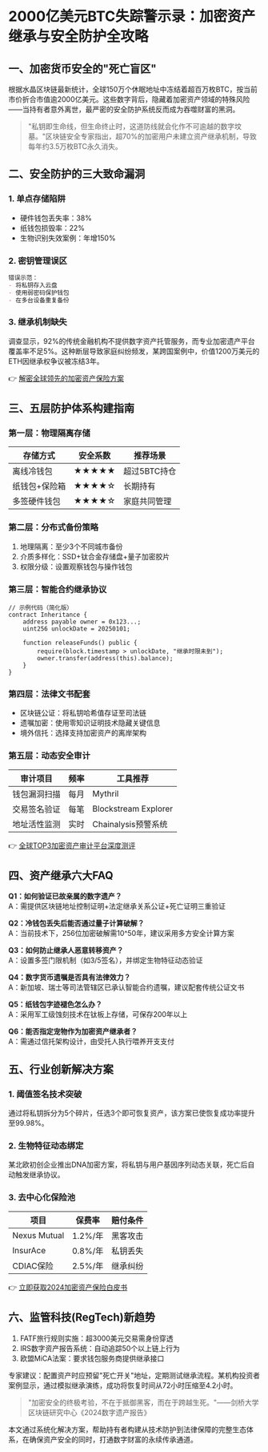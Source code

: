 # 2000亿美元BTC失踪警示录：加密资产继承与安全防护全攻略

## 一、加密货币安全的"死亡盲区"
根据水晶区块链最新统计，全球150万个休眠地址中冻结着超百万枚BTC，按当前市价折合市值逾2000亿美元。这些数字背后，隐藏着加密资产领域的特殊风险——当持有者意外离世，最严密的安全防护系统反而成为吞噬财富的黑洞。

> "私钥即生命线，但生命终止时，这道防线就会化作不可逾越的数字坟墓。"区块链安全专家指出，超70%的加密用户未建立资产继承机制，导致每年约3.5万枚BTC永久消失。

## 二、安全防护的三大致命漏洞
### 1. 单点存储陷阱
- 硬件钱包丢失率：38%
- 纸钱包损毁率：22%
- 生物识别失效案例：年增150%

### 2. 密钥管理误区
```markdown
错误示范：
- 将私钥存入云盘
- 使用弱密码保护钱包
- 在多台设备重复备份
```

### 3. 继承机制缺失
调查显示，92%的传统金融机构不提供数字资产托管服务，而专业加密遗产平台覆盖率不足5%。这种断层导致家庭纠纷频发，某跨国案例中，价值1200万美元的ETH因继承权争议被冻结3年。

👉 [解密全球领先的加密资产保险方案](https://bit.ly/okx_welcome)

## 三、五层防护体系构建指南
### 第一层：物理隔离存储
| 存储方式 | 安全系数 | 推荐场景 |
|---------|---------|---------|
| 离线冷钱包 | ★★★★★ | 超过5BTC持仓 |
| 纸钱包+保险箱 | ★★★★☆ | 长期持有 |
| 多签硬件钱包 | ★★★★☆ | 家庭共同管理 |

### 第二层：分布式备份策略
1. 地理隔离：至少3个不同城市备份
2. 介质多样化：SSD+钛合金存储盘+量子加密胶片
3. 权限分级：设置观察钱包与操作钱包

### 第三层：智能合约继承协议
```solidity
// 示例代码（简化版）
contract Inheritance {
    address payable owner = 0x123...;
    uint256 unlockDate = 20250101;

    function releaseFunds() public {
        require(block.timestamp > unlockDate, "继承时限未到");
        owner.transfer(address(this).balance);
    }
}
```

### 第四层：法律文书配套
- 区块链公证：将私钥哈希值存证至司法链
- 遗嘱加密：使用零知识证明技术隐藏关键信息
- 境外信托：选择支持加密资产的离岸架构

### 第五层：动态安全审计
| 审计项目 | 频率 | 工具推荐 |
|---------|------|---------|
| 钱包漏洞扫描 | 每月 | Mythril |
| 交易签名验证 | 每笔 | Blockstream Explorer |
| 地址活性监测 | 实时 | Chainalysis预警系统 |

👉 [全球TOP3加密资产审计平台深度测评](https://bit.ly/okx_welcome)

## 四、资产继承六大FAQ
**Q1：如何验证已故亲属的数字遗产？**  
A：需提供区块链地址控制证明+法定继承关系公证+死亡证明三重验证

**Q2：冷钱包丢失后能否通过量子计算破解？**  
A：当前技术下，256位加密破解需10^50年，建议采用多方安全计算方案

**Q3：如何防止继承人恶意转移资产？**  
A：设置多签门限机制（如3/5签名），并绑定生物特征动态验证

**Q4：数字货币遗嘱是否具有法律效力？**  
A：新加坡、瑞士等司法管辖区已承认智能合约遗嘱，建议配套传统公证文书

**Q5：纸钱包字迹褪色怎么办？**  
A：采用军工级蚀刻技术在钛板上存储，可保存200年以上

**Q6：能否指定宠物作为加密资产继承者？**  
A：需通过信托架构设计，由受托人执行喂养开支支付

## 五、行业创新解决方案
### 1. 阈值签名技术突破
通过将私钥拆分为5个碎片，任选3个即可恢复资产，该方案已使恢复成功率提升至99.98%。

### 2. 生物特征动态绑定
某北欧初创企业推出DNA加密方案，将私钥与用户基因序列动态关联，死亡后自动触发继承协议。

### 3. 去中心化保险池
| 项目 | 保费率 | 赔付条件 |
|------|-------|---------|
| Nexus Mutual | 1.2%/年 | 黑客攻击 |
| InsurAce | 0.8%/年 | 私钥丢失 |
| CDIAC保险 | 2.5%/年 | 继承纠纷 |

👉 [立即获取2024加密资产保险白皮书](https://bit.ly/okx_welcome)

## 六、监管科技(RegTech)新趋势
1. FATF旅行规则实施：超3000美元交易需身份穿透
2. IRS数字资产报告系统：自动追踪50个以上链上行为
3. 欧盟MiCA法案：要求钱包服务商提供继承接口

专家建议：配置资产时应预留"死亡开关"地址，定期测试继承流程。某机构投资者案例显示，通过模拟继承演练，成功将恢复时间从72小时压缩至4.2小时。

> "加密安全的终极考验，不在于抵御黑客，而在于跨越生死。"——剑桥大学区块链研究中心《2024数字遗产报告》

本文通过系统化解决方案，帮助持有者构建从技术防护到法律保障的完整生态体系，在确保资产安全的同时，打通数字财富的永续传承通道。